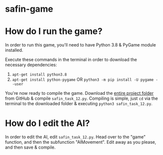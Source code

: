 # safin-game

# How do I run the game?
In order to run this game, you'll need to have Python 3.8 & PyGame module installed.

Execute these commands in the terminal in order to download the necessary dependencies:
1. `apt-get install python3.8`
2. `apt-get install python-pygame` OR `python3 -m pip install -U pygame --user`

You're now ready to compile the game. Download the [entire project folder](https://github.com/INDAPlus20/safin-game/archive/main.zip) from GitHub & compile `safin_task_12.py`. Compiling is simple, just `cd` via the terminal to the downloaded folder & executing `python3 safin_task_12.py`.

# How do I edit the AI?
In order to edit the AI, edit `safin_task_12.py`. Head over to the "game" function, and then the subfunction "AIMovement". Edit away as you please, and then save & compile.
